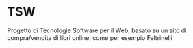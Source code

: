 # TSW
Progetto di Tecnologie Software per il Web, basato su un sito di compra/vendita di libri online, come per esempio Feltrinelli
